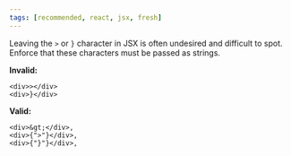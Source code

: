 ```yaml
---
tags: [recommended, react, jsx, fresh]
---
```


Leaving the `>` or `}` character in JSX is often undesired and difficult to spot. Enforce that these characters must be passed as strings.

**Invalid:**

```tsx
<div>></div>
<div>}</div>
```

**Valid:**

```tsx
<div>&gt;</div>,
<div>{">"}</div>,
<div>{"}"}</div>,
```
